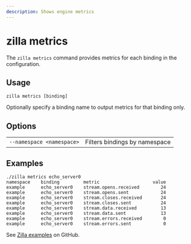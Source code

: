 ```yaml
---
description: Shows engine metrics
---
```


# zilla metrics

The `zilla metrics` command provides metrics for each binding in the configuration.

## Usage

```bash:no-line-numbers
zilla metrics [binding]
```

Optionally specify a binding name to output metrics for that binding only.

## Options

|                           |                               |
| ------------------------- | ----------------------------- |
| `--namespace <namespace>` | Filters bindings by namespace |

## Examples

```bash:no-line-numbers
./zilla metrics echo_server0
namespace    binding         metric                    value
example      echo_server0    stream.opens.received        24
example      echo_server0    stream.opens.sent            24
example      echo_server0    stream.closes.received       24
example      echo_server0    stream.closes.sent           24
example      echo_server0    stream.data.received         13
example      echo_server0    stream.data.sent             13
example      echo_server0    stream.errors.received        0
example      echo_server0    stream.errors.sent            0
```

See [Zilla examples](https://github.com/aklivity/zilla-examples) on GitHub.

